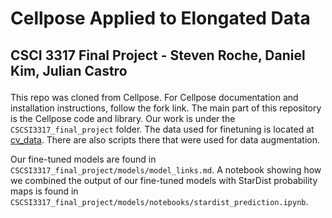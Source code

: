 # <p>  <b>Cellpose Applied to Elongated Data </b> </p>
## <p>  <b>CSCI 3317 Final Project - Steven Roche, Daniel Kim, Julian Castro </b> </p>

This repo was cloned from Cellpose. For Cellpose documentation and installation instructions, follow the fork link. 
The main part of this repository is the Cellpose code and library. Our work is under the `CSCSI3317_final_project` folder.
The data used for finetuning is located at [cv_data](https://github.com/juliancstrocodes/cv_data). There are also scripts there that were used for data augmentation. 

Our fine-tuned models are found in `CSCSI3317_final_project/models/model_links.md`. A notebook showing how we combined the output of our fine-tuned models with StarDist probability maps is found in `CSCSI3317_final_project/models/notebooks/stardist_prediction.ipynb`.

